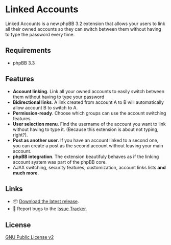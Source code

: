 # Linked Accounts
Linked Accounts is a new phpBB 3.2 extension that allows your users to link all their owned accounts so they can switch between them without having to type the password every time.

## Requirements
- phpBB 3.3

## Features
- **Account linking**. Link all your owned accounts to easily switch between them without having to type your password
- **Bidirectional links**. A link created from account A to B will automatically allow account B to switch to A.
- **Permission-ready**. Choose which groups can use the account switching features.
- **User selection menu**. Find the username of the account you want to link without having to type it. (Because this extension is about not typing, right?).
- **Post as another user**. If you have an account linked to a second one, you can create a post as the second account without leaving your main account.
- **phpBB integration**. The extension beautifuly behaves as if the linking account system was part of the phpBB core.
- AJAX switching, security features, customization, account links lists **and much more**.

## Links
- 📦 [Download the latest release](https://github.com/Flerex/linkedaccounts/releases).
- 🐞 Report bugs to the [Issue Tracker](https://github.com/Flerex/linkedaccounts/issues).

## License
[GNU Public License v2](https://github.com/Flerex/linkedaccounts/blob/master/license.txt)
